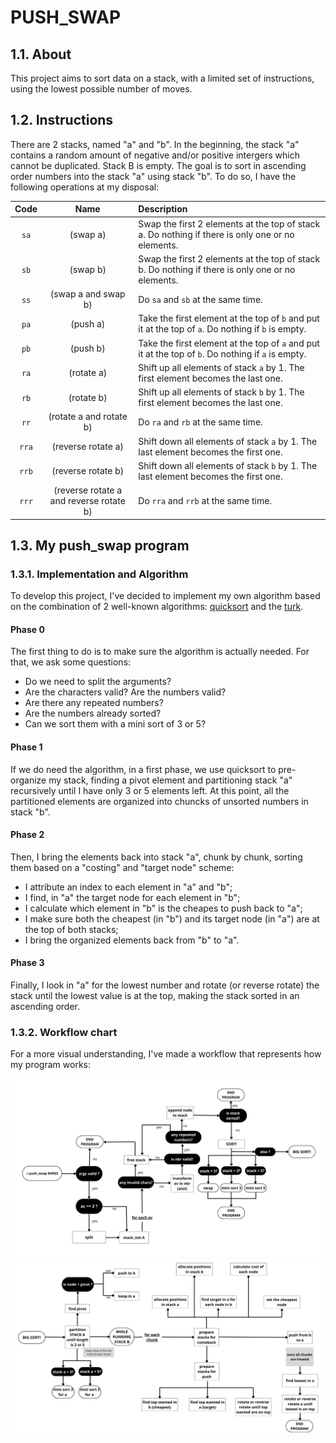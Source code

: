 # PUSH_SWAP

## 1.1. About
This project aims to sort data on a stack, with a limited set of instructions, using the lowest possible number of moves.

## 1.2. Instructions
There are 2 stacks, named "a" and "b". In the beginning, the stack "a" contains a random amount of negative and/or positive intergers which cannot be duplicated. Stack B is empty. The goal is to sort in ascending order numbers into the stack "a" using stack "b". To do so, I have the following operations at my disposal:

| Code | Name | Description |
|:----:| :---:| :----------|
| `sa` | (swap a) | Swap the first 2 elements at the top of stack a. Do nothing if there is only one or no elements. |
| `sb` | (swap b) | Swap the first 2 elements at the top of stack b. Do nothing if there is only one or no elements. |
| `ss` | (swap a and swap b) | Do `sa` and `sb` at the same time. |Explanation Replace all val
| `pa` | (push a) | Take the first element at the top of `b` and put it at the top of `a`. Do nothing if `b` is empty. |
| `pb` | (push b) | Take the first element at the top of `a` and put it at the top of `b`. Do nothing if `a` is empty. |
| `ra` | (rotate a) | Shift up all elements of stack `a` by 1. The first element becomes the last one. |
| `rb` | (rotate b) | Shift up all elements of stack `b` by 1. The first element becomes the last one. |
| `rr` | (rotate a and rotate b) | Do `ra` and `rb` at the same time. |
| `rra` | (reverse rotate a) | Shift down all elements of stack `a` by 1. The last element becomes the first one. |
| `rrb` | (reverse rotate b) | Shift down all elements of stack `b` by 1. The last element becomes the first one. |
| `rrr` | (reverse rotate a and reverse rotate b) | Do `rra` and `rrb` at the same time. |
  
## 1.3. My push_swap program

### 1.3.1. Implementation and Algorithm
To develop this project, I've decided to implement my own algorithm based on the combination of 2 well-known algorithms: [quicksort](https://www.geeksforgeeks.org/quick-sort-algorithm/) and the [turk](https://medium.com/@ayogun/push-swap-c1f5d2d41e97).

#### Phase 0
The first thing to do is to make sure the algorithm is actually needed. For that, we ask some questions:
- Do we need to split the arguments?
- Are the characters valid? Are the numbers valid?
- Are there any repeated numbers?
- Are the numbers already sorted?
- Can we sort them with a mini sort of 3 or 5?
#### Phase 1
If we do need the algorithm, in a first phase, we use quicksort to pre-organize my stack, finding a pivot element and partitioning stack "a" recursively until I have only 3 or 5 elements left. 
At this point, all the partitioned elements are organized into chuncks of unsorted numbers in stack "b".
#### Phase 2
Then, I bring the elements back into stack "a", chunk by chunk, sorting them based on a "costing" and "target node" scheme: 
- I attribute an index to each element in "a" and "b";
- I find, in "a" the target node for each element in "b";
- I calculate which element in "b" is the cheapes to push back to "a";
- I make sure both the cheapest (in "b") and its target node (in "a") are at the top of both stacks;
- I bring the organized elements back from "b" to "a".
#### Phase 3
Finally, I look in "a" for the lowest number and rotate (or reverse rotate) the stack until the lowest value is at the top, making the stack sorted in an ascending order.

### 1.3.2. Workflow chart
For a more visual understanding, I've made a workflow that represents how my program works:

<div aling="center">
    <img src="files/workflow_p1.png">    
    <img src="files/workflow_p2.png">
</div>
